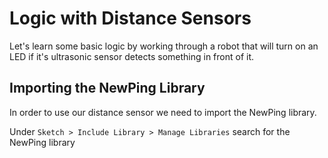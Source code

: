 # Logic with Distance Sensors

Let's learn some basic logic by working through a robot that will turn on an LED if it's ultrasonic sensor detects something in front of it.

## Importing the NewPing Library
In order to use our distance sensor we need to import the NewPing library. 

Under `Sketch > Include Library > Manage Libraries` search for the NewPing library
<!--stackedit_data:
eyJoaXN0b3J5IjpbMTg0NzI3NzgzNiwtMjEwMzI1ODMyOSwtMT
k3ODA0ODg1NSwxMTY0MDQxODA1LDgxNzg5NTYyNV19
-->